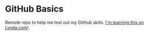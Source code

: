 # GitHub Basics
Remote repo to help me test out my GitHub skills.
[I'm learning this on Lynda.com!](http://www.lynda.com).
